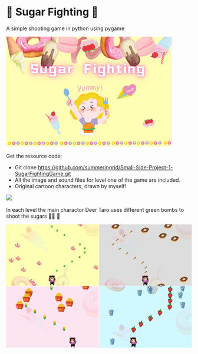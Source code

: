 # 🍩 Sugar Fighting 🍰
A simple shooting game in python using pygame

<img src = "image/SugarFighting_cover.png" width="450" >


Get the resource code:
- Git clone https://github.com/summeringrid/Small-Side-Project-1-SugarFightingGame.git
- All the image and sound files for level one of the game are included.
- Original cartoon characters, drawn by myself!

<img src = "image/demoB.gif" width="450" >


In each level the main charactor Deer Taro uses different green bombs to shoot the sugars 🍭🔫 🥦 

![](image/Sugar%20Fighting3.png)
